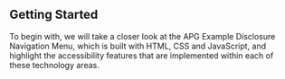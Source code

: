 ## Getting Started

To begin with, we will take a closer look at the APG Example Disclosure Navigation Menu, which is built with HTML, CSS and JavaScript, and highlight the accessibility features that are implemented within each of these technology areas.

